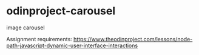 # odinproject-carousel
 image carousel

 Assignment requirements: https://www.theodinproject.com/lessons/node-path-javascript-dynamic-user-interface-interactions
